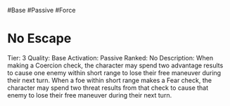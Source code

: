 #Base 
#Passive 
#Force 

# No Escape
Tier: 3
Quality: Base
Activation: Passive
Ranked: No
Description: When making a Coercion check, the character may spend two advantage results to cause one enemy within short range to lose their free maneuver during their next turn. When a foe within short range makes a Fear check, the character may spend two threat results from that check to cause that enemy to lose their free maneuver during their next turn.